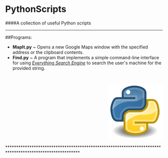 # PythonScripts
####A collection of useful Python scripts 

*********************************************************************************************************  
  
##Programs:  
  
  * **MapIt.py** ~ Opens a new Google Maps window with the specified address or the clipboard contents.
  * **Find.py** ~  A program that implements a simple command-line interface for using [*Everything Search Engine*](https://www.voidtools.com/) to search the user's machine for the provided string.  
  
<br>
<p align="right">
  <img src="https://github.com/JonSn0w/PythonScripts/blob/master/logo.png" width="175" title="Preview">
</p>
*********************************************************************************************************
